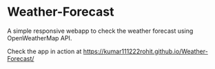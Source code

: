 # Weather-Forecast
A simple  responsive webapp to check the weather forecast using OpenWeatherMap API.

Check the app in action at https://kumar111222rohit.github.io/Weather-Forecast/
